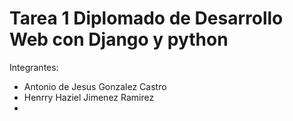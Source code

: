 # Tarea 1 Diplomado de Desarrollo Web con Django y python


Integrantes: 
- Antonio de Jesus Gonzalez Castro
- Henrry Haziel Jimenez Ramirez
- 
